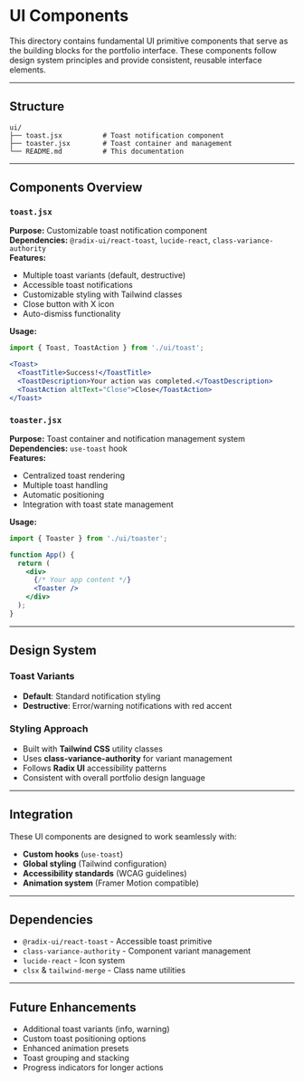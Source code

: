 # UI Components

This directory contains fundamental UI primitive components that serve as the building blocks for the portfolio interface. These components follow design system principles and provide consistent, reusable interface elements.

---

## Structure

```
ui/
├── toast.jsx          # Toast notification component
├── toaster.jsx        # Toast container and management
└── README.md          # This documentation
```

---

## Components Overview

### `toast.jsx`
**Purpose:** Customizable toast notification component  
**Dependencies:** `@radix-ui/react-toast`, `lucide-react`, `class-variance-authority`  
**Features:**
- Multiple toast variants (default, destructive)
- Accessible toast notifications
- Customizable styling with Tailwind classes
- Close button with X icon
- Auto-dismiss functionality

**Usage:**
```jsx
import { Toast, ToastAction } from './ui/toast';

<Toast>
  <ToastTitle>Success!</ToastTitle>
  <ToastDescription>Your action was completed.</ToastDescription>
  <ToastAction altText="Close">Close</ToastAction>
</Toast>
```

### `toaster.jsx`
**Purpose:** Toast container and notification management system  
**Dependencies:** `use-toast` hook  
**Features:**
- Centralized toast rendering
- Multiple toast handling
- Automatic positioning
- Integration with toast state management

**Usage:**
```jsx
import { Toaster } from './ui/toaster';

function App() {
  return (
    <div>
      {/* Your app content */}
      <Toaster />
    </div>
  );
}
```

---

## Design System

### Toast Variants
- **Default**: Standard notification styling
- **Destructive**: Error/warning notifications with red accent

### Styling Approach
- Built with **Tailwind CSS** utility classes
- Uses **class-variance-authority** for variant management
- Follows **Radix UI** accessibility patterns
- Consistent with overall portfolio design language

---

## Integration

These UI components are designed to work seamlessly with:
- **Custom hooks** (`use-toast`)
- **Global styling** (Tailwind configuration)
- **Accessibility standards** (WCAG guidelines)
- **Animation system** (Framer Motion compatible)

---

## Dependencies

- `@radix-ui/react-toast` - Accessible toast primitive
- `class-variance-authority` - Component variant management
- `lucide-react` - Icon system
- `clsx` & `tailwind-merge` - Class name utilities

---

## Future Enhancements

- Additional toast variants (info, warning)
- Custom toast positioning options
- Enhanced animation presets
- Toast grouping and stacking
- Progress indicators for longer actions
